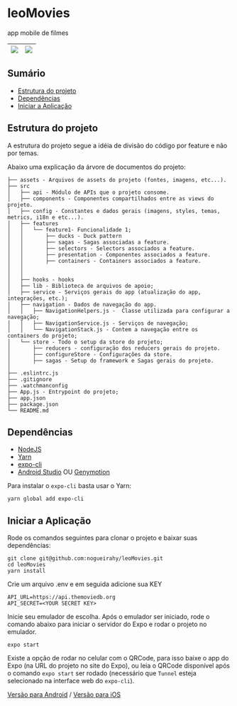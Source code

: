 # leoMovies
app mobile de filmes


![](https://i.ibb.co/Cmfq6ck/one.png)    |   ![](https://i.ibb.co/1T59bL9/two.png)|
:---------------------------------------:|:--------------------------------------:|

## Sumário

- [Estrutura do projeto](#estrutura-do-projeto)
- [Dependências](#dependencias)
- [Iniciar a Aplicação](#iniciar-a-aplicacao)

## Estrutura do projeto
A estrutura do projeto segue a idéia de divisão do código por feature e não por temas.

Abaixo uma explicação da árvore de documentos do projeto:

```
├── assets - Arquivos de assets do projeto (fontes, imagens, etc...).
├── src
│   ├── api - Módulo de APIs que o projeto consome.
│   ├── components - Componentes compartilhados entre as views do projeto.
│   ├── config - Constantes e dados gerais (imagens, styles, temas, metrics, i18n e etc...).
│   ├── features
│   │   └── feature1- Funcionalidade 1;
│   │       ├── ducks - Duck pattern
│   │       ├── sagas - Sagas associadas a feature.
│   │       ├── selectors - Selectors associados a feature.
│   │       ├── presentation - Componentes associados a feature.
│   │       ├── containers - Containers associados a feature.
│   │
│   │
│   ├── hooks - hooks
│   ├── lib - Biblioteca de arquivos de apoio;
│   ├── service - Serviços gerais do app (atualização do app, integrações, etc.);
│   ├── navigation - Dados de navegação do app.
│   │   ├── NavigationHelpers.js -  Classe utilizada para configurar a navegação;
│   │   ├── NavigationService.js - Serviços de navegação;
│   │   └── NavigationStack.js - Contem a navegação entre os containers do projeto;
│   └── store - Todo o setup da store do projeto;
│       ├── reducers - configuração dos reducers gerais do projeto.
│       ├── configureStore - Configurações da store.
│       ├── sagas - Setup do framework e Sagas gerais do projeto.
│
├── .eslintrc.js
├── .gitignore
├── .watchmanconfig
├── App.js - Entrypoint do projeto;
├── app.json
├── package.json
└── README.md
```

## Dependências

- [NodeJS](https://nodejs.org/)
- [Yarn](https://yarnpkg.com/)
- [expo-cli](https://docs.expo.io/versions/latest/workflow/expo-cli/)
- [Android Studio](https://developer.android.com/studio) OU [Genymotion](https://docs.genymotion.com)

Para instalar o `expo-cli` basta usar o Yarn:

```
yarn global add expo-cli
```

## Iniciar a Aplicação
Rode os comandos seguintes para clonar o projeto e baixar suas dependências:

```
git clone git@github.com:nogueirahy/leoMovies.git
cd leoMovies
yarn install
```

Crie um arquivo .env e em seguida adicione sua KEY
```
API_URL=https://api.themoviedb.org
API_SECRET=<YOUR SECRET KEY>
```

Inicie seu emulador de escolha. Após o emulador ser iniciado, rode o comando abaixo para iniciar o servidor do Expo e rodar o projeto no emulador.

```
expo start
```

Existe a opção de rodar no celular com o QRCode, para isso baixe o app do Expo (na URL do projeto no site do Expo), ou leia o QRCode disponível após o comando `expo start` ser rodado (necessário que `Tunnel` esteja selecionado na interface web do `expo-cli`).

[Versão para Android](https://play.google.com/store/apps/details?id=host.exp.exponent&hl=en) / [Versão para iOS](https://itunes.apple.com/us/app/expo-client/id982107779?mt=8)
